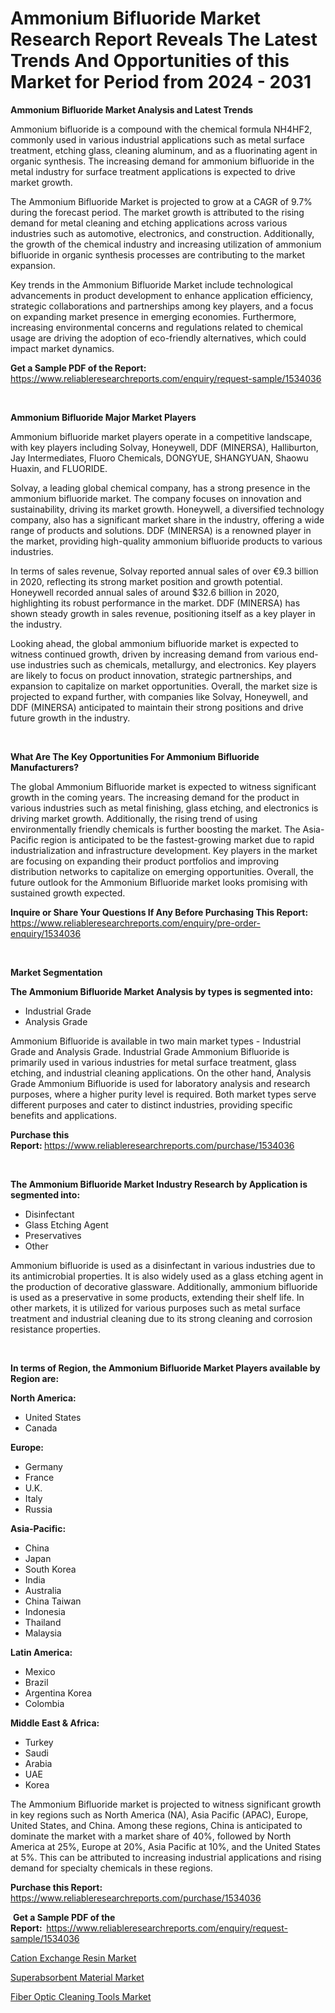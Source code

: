 <p><h1>Ammonium Bifluoride Market Research Report Reveals The Latest Trends And Opportunities of this Market for Period from 2024 - 2031</h1></p><p><strong>Ammonium Bifluoride Market Analysis and Latest Trends</strong></p>
<p><p>Ammonium bifluoride is a compound with the chemical formula NH4HF2, commonly used in various industrial applications such as metal surface treatment, etching glass, cleaning aluminum, and as a fluorinating agent in organic synthesis. The increasing demand for ammonium bifluoride in the metal industry for surface treatment applications is expected to drive market growth.</p><p>The Ammonium Bifluoride Market is projected to grow at a CAGR of 9.7% during the forecast period. The market growth is attributed to the rising demand for metal cleaning and etching applications across various industries such as automotive, electronics, and construction. Additionally, the growth of the chemical industry and increasing utilization of ammonium bifluoride in organic synthesis processes are contributing to the market expansion.</p><p>Key trends in the Ammonium Bifluoride Market include technological advancements in product development to enhance application efficiency, strategic collaborations and partnerships among key players, and a focus on expanding market presence in emerging economies. Furthermore, increasing environmental concerns and regulations related to chemical usage are driving the adoption of eco-friendly alternatives, which could impact market dynamics.</p></p>
<p><strong>Get a Sample PDF of the Report:&nbsp;</strong> <a href="https://www.reliableresearchreports.com/enquiry/request-sample/1534036">https://www.reliableresearchreports.com/enquiry/request-sample/1534036</a></p>
<p>&nbsp;</p>
<p><strong>Ammonium Bifluoride Major Market Players</strong></p>
<p><p>Ammonium bifluoride market players operate in a competitive landscape, with key players including Solvay, Honeywell, DDF (MINERSA), Halliburton, Jay Intermediates, Fluoro Chemicals, DONGYUE, SHANGYUAN, Shaowu Huaxin, and FLUORIDE. </p><p>Solvay, a leading global chemical company, has a strong presence in the ammonium bifluoride market. The company focuses on innovation and sustainability, driving its market growth. Honeywell, a diversified technology company, also has a significant market share in the industry, offering a wide range of products and solutions. DDF (MINERSA) is a renowned player in the market, providing high-quality ammonium bifluoride products to various industries.</p><p>In terms of sales revenue, Solvay reported annual sales of over €9.3 billion in 2020, reflecting its strong market position and growth potential. Honeywell recorded annual sales of around $32.6 billion in 2020, highlighting its robust performance in the market. DDF (MINERSA) has shown steady growth in sales revenue, positioning itself as a key player in the industry.</p><p>Looking ahead, the global ammonium bifluoride market is expected to witness continued growth, driven by increasing demand from various end-use industries such as chemicals, metallurgy, and electronics. Key players are likely to focus on product innovation, strategic partnerships, and expansion to capitalize on market opportunities. Overall, the market size is projected to expand further, with companies like Solvay, Honeywell, and DDF (MINERSA) anticipated to maintain their strong positions and drive future growth in the industry.</p></p>
<p>&nbsp;</p>
<p><strong>What Are The Key Opportunities For Ammonium Bifluoride Manufacturers?</strong></p>
<p><p>The global Ammonium Bifluoride market is expected to witness significant growth in the coming years. The increasing demand for the product in various industries such as metal finishing, glass etching, and electronics is driving market growth. Additionally, the rising trend of using environmentally friendly chemicals is further boosting the market. The Asia-Pacific region is anticipated to be the fastest-growing market due to rapid industrialization and infrastructure development. Key players in the market are focusing on expanding their product portfolios and improving distribution networks to capitalize on emerging opportunities. Overall, the future outlook for the Ammonium Bifluoride market looks promising with sustained growth expected.</p></p>
<p><strong>Inquire or Share Your Questions If Any Before Purchasing This Report:</strong> <a href="https://www.reliableresearchreports.com/enquiry/pre-order-enquiry/1534036">https://www.reliableresearchreports.com/enquiry/pre-order-enquiry/1534036</a></p>
<p>&nbsp;</p>
<p><strong>Market Segmentation</strong></p>
<p><strong>The Ammonium Bifluoride Market Analysis by types is segmented into:</strong></p>
<p><ul><li>Industrial Grade</li><li>Analysis Grade</li></ul></p>
<p><p>Ammonium Bifluoride is available in two main market types - Industrial Grade and Analysis Grade. Industrial Grade Ammonium Bifluoride is primarily used in various industries for metal surface treatment, glass etching, and industrial cleaning applications. On the other hand, Analysis Grade Ammonium Bifluoride is used for laboratory analysis and research purposes, where a higher purity level is required. Both market types serve different purposes and cater to distinct industries, providing specific benefits and applications.</p></p>
<p><strong>Purchase this Report:&nbsp;</strong><a href="https://www.reliableresearchreports.com/purchase/1534036">https://www.reliableresearchreports.com/purchase/1534036</a></p>
<p>&nbsp;</p>
<p><strong>The Ammonium Bifluoride Market Industry Research by Application is segmented into:</strong></p>
<p><ul><li>Disinfectant</li><li>Glass Etching Agent</li><li>Preservatives</li><li>Other</li></ul></p>
<p><p>Ammonium bifluoride is used as a disinfectant in various industries due to its antimicrobial properties. It is also widely used as a glass etching agent in the production of decorative glassware. Additionally, ammonium bifluoride is used as a preservative in some products, extending their shelf life. In other markets, it is utilized for various purposes such as metal surface treatment and industrial cleaning due to its strong cleaning and corrosion resistance properties.</p></p>
<p>&nbsp;</p>
<p><strong>In terms of Region, the Ammonium Bifluoride Market Players available by Region are:</strong></p>
<p>
    <p> <strong> North America: </strong>
        <ul>
            <li>United States</li>
            <li>Canada</li>
        </ul>
        </p> 
    <p> <strong> Europe: </strong>
        <ul>
            <li>Germany</li>
            <li>France</li>
            <li>U.K.</li>
            <li>Italy</li>
            <li>Russia</li>
        </ul>
        </p> 
    <p> <strong> Asia-Pacific: </strong>
        <ul>
            <li>China</li>
            <li>Japan</li>
            <li>South Korea</li>
            <li>India</li>
            <li>Australia</li>
            <li>China Taiwan</li>
            <li>Indonesia</li>
            <li>Thailand</li>
            <li>Malaysia</li>
        </ul>
        </p> 
    <p> <strong> Latin America: </strong>
        <ul>
            <li>Mexico</li>
            <li>Brazil</li>
            <li>Argentina Korea</li>
            <li>Colombia</li>
        </ul>
        </p> 
    <p> <strong> Middle East & Africa: </strong>
        <ul>
            <li>Turkey</li>
            <li>Saudi</li>
            <li>Arabia</li>
            <li>UAE</li>
            <li>Korea</li>
        </ul>
    </p>
    </p>
<p><p>The Ammonium Bifluoride market is projected to witness significant growth in key regions such as North America (NA), Asia Pacific (APAC), Europe, United States, and China. Among these regions, China is anticipated to dominate the market with a market share of 40%, followed by North America at 25%, Europe at 20%, Asia Pacific at 10%, and the United States at 5%. This can be attributed to increasing industrial applications and rising demand for specialty chemicals in these regions.</p></p>
<p><strong>Purchase this Report: </strong><a href="https://www.reliableresearchreports.com/purchase/1534036">https://www.reliableresearchreports.com/purchase/1534036</a></p>
<p>&nbsp;<strong>Get a Sample PDF of the Report:&nbsp;&nbsp;</strong><a href="https://www.reliableresearchreports.com/enquiry/request-sample/1534036">https://www.reliableresearchreports.com/enquiry/request-sample/1534036</a></p>
<p><strong></strong></p>
<p><p><a href="https://github.com/globismark/Market-Research-Report-List-2/blob/main/cation-exchange-resin-market.md">Cation Exchange Resin Market</a></p><p><a href="https://github.com/timeliteaut/Market-Research-Report-List-1/blob/main/superabsorbent-material-market.md">Superabsorbent Material Market</a></p><p><a href="https://github.com/bobicer/Market-Research-Report-List-2/blob/main/fiber-optic-cleaning-tools-market.md">Fiber Optic Cleaning Tools Market</a></p></p>
